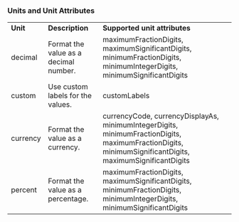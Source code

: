 ### Units and Unit Attributes

|          |                                       |                                                                                                                                                         |
| -------- | ------------------------------------- | ------------------------------------------------------------------------------------------------------------------------------------------------------- |
| **Unit** | **Description**                       | **Supported unit attributes**                                                                                                                           |
| decimal  | Format the value as a decimal number. | maximumFractionDigits, maximumSignificantDigits, minimumFractionDigits, minimumIntegerDigits, minimumSignificantDigits                                  |
| custom   | Use custom labels for the values.     | customLabels                                                                                                                                            |
| currency | Format the value as a currency.       | currencyCode, currencyDisplayAs, minimumIntegerDigits, minimumFractionDigits, maximumFractionDigits, minimumSignificantDigits, maximumSignificantDigits |
| percent  | Format the value as a percentage.     | maximumFractionDigits, maximumSignificantDigits, minimumFractionDigits, minimumIntegerDigits, minimumSignificantDigits                                  |
